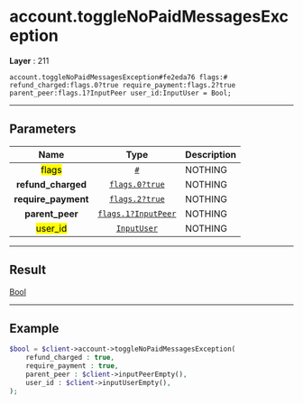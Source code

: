 # account.toggleNoPaidMessagesException

**Layer** : 211

```tl
account.toggleNoPaidMessagesException#fe2eda76 flags:# refund_charged:flags.0?true require_payment:flags.2?true parent_peer:flags.1?InputPeer user_id:InputUser = Bool;
```

---

## Parameters

| Name | Type | Description |
| :---: | :---: | :--- |
| <mark>flags</mark> | [`#`](type/#) | NOTHING |
| **refund_charged** | [`flags.0?true`](type/true) | NOTHING |
| **require_payment** | [`flags.2?true`](type/true) | NOTHING |
| **parent_peer** | [`flags.1?InputPeer`](type/InputPeer) | NOTHING |
| <mark>user_id</mark> | [`InputUser`](type/InputUser) | NOTHING |

---

## Result

[Bool](type/Bool)

---

## Example

```php
$bool = $client->account->toggleNoPaidMessagesException(
	refund_charged : true,
	require_payment : true,
	parent_peer : $client->inputPeerEmpty(),
	user_id : $client->inputUserEmpty(),
);
```